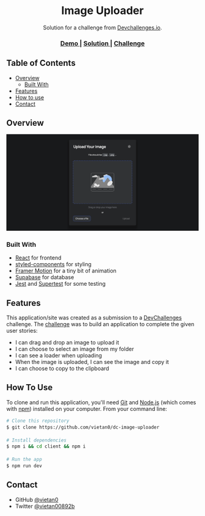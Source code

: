 <!-- Please update value in the {}  -->

<h1 align="center">Image Uploader</h1>

<div align="center">
   Solution for a challenge from  <a href="http://devchallenges.io" target="_blank">Devchallenges.io</a>.
</div>

<div align="center">
  <h3>
    <a href="https://dc-image-uploader.onrender.com/">
      Demo
    </a>
    <span> | </span>
    <a href="https://devchallenges.io/solutions/3D0CAMynaFJw0bxcN70g">
      Solution
    </a>
    <span> | </span>
    <a href="https://devchallenges.io/challenges/O2iGT9yBd6xZBrOcVirx">
      Challenge
    </a>
  </h3>
</div>

<!-- TABLE OF CONTENTS -->

## Table of Contents

- [Overview](#overview)
  - [Built With](#built-with)
- [Features](#features)
- [How to use](#how-to-use)
- [Contact](#contact)

<!-- OVERVIEW -->

## Overview

![](screenshot.jpg)

### Built With

- [React](https://reactjs.org/) for frontend
- [styled-components](https://styled-components.com/) for styling
- [Framer Motion](https://www.framer.com/motion/) for a tiny bit of animation
- [Supabase](https://supabase.com/) for database
- [Jest](https://jestjs.io/) and [Supertest](https://github.com/ladjs/supertest) for some testing

## Features

This application/site was created as a submission to a [DevChallenges](https://devchallenges.io/challenges) challenge. The [challenge](https://devchallenges.io/challenges/O2iGT9yBd6xZBrOcVirx) was to build an application to complete the given user stories:

 - I can drag and drop an image to upload it
 - I can choose to select an image from my folder
 - I can see a loader when uploading
 - When the image is uploaded, I can see the image and copy it
 - I can choose to copy to the clipboard

## How To Use

To clone and run this application, you'll need [Git](https://git-scm.com) and [Node.js](https://nodejs.org/en/download/) (which comes with [npm](http://npmjs.com)) installed on your computer. From your command line:

```bash
# Clone this repository
$ git clone https://github.com/vietan0/dc-image-uploader

# Install dependencies
$ npm i && cd client && npm i

# Run the app
$ npm run dev
```

## Contact

- GitHub [@vietan0](https://github.com/vietan0/)
- Twitter [@vietan00892b](https://twitter.com/vietan00892b)
